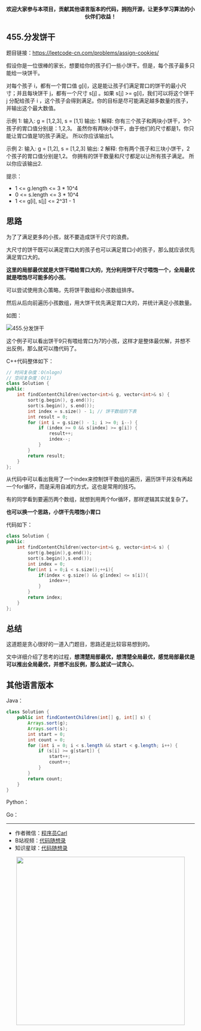 <p align="center">
  <a href="https://mp.weixin.qq.com/s/QVF6upVMSbgvZy8lHZS3CQ"><img src="https://img.shields.io/badge/知识星球-代码随想录-blue" alt=""></a>
  <a href="https://mp.weixin.qq.com/s/b66DFkOp8OOxdZC_xLZxfw"><img src="https://img.shields.io/badge/刷题-微信群-green" alt=""></a>
  <a href="https://img-blog.csdnimg.cn/20201210231711160.png"><img src="https://img.shields.io/badge/公众号-代码随想录-brightgreen" alt=""></a>
  <a href="https://space.bilibili.com/525438321"><img src="https://img.shields.io/badge/B站-代码随想录-orange" alt=""></a>
</p>
<p align="center"><strong>欢迎大家参与本项目，贡献其他语言版本的代码，拥抱开源，让更多学习算法的小伙伴们收益！</strong></p>


## 455.分发饼干

题目链接：https://leetcode-cn.com/problems/assign-cookies/

假设你是一位很棒的家长，想要给你的孩子们一些小饼干。但是，每个孩子最多只能给一块饼干。

对每个孩子 i，都有一个胃口值 g[i]，这是能让孩子们满足胃口的饼干的最小尺寸；并且每块饼干 j，都有一个尺寸 s[j] 。如果 s[j] >= g[i]，我们可以将这个饼干 j 分配给孩子 i ，这个孩子会得到满足。你的目标是尽可能满足越多数量的孩子，并输出这个最大数值。

示例 1:
输入: g = [1,2,3], s = [1,1]
输出: 1
解释:
你有三个孩子和两块小饼干，3个孩子的胃口值分别是：1,2,3。
虽然你有两块小饼干，由于他们的尺寸都是1，你只能让胃口值是1的孩子满足。
所以你应该输出1。

示例 2:
输入: g = [1,2], s = [1,2,3]
输出: 2
解释:
你有两个孩子和三块小饼干，2个孩子的胃口值分别是1,2。
你拥有的饼干数量和尺寸都足以让所有孩子满足。
所以你应该输出2.


提示：
* 1 <= g.length <= 3 * 10^4
* 0 <= s.length <= 3 * 10^4
* 1 <= g[i], s[j] <= 2^31 - 1


## 思路

为了了满足更多的小孩，就不要造成饼干尺寸的浪费。

大尺寸的饼干既可以满足胃口大的孩子也可以满足胃口小的孩子，那么就应该优先满足胃口大的。

**这里的局部最优就是大饼干喂给胃口大的，充分利用饼干尺寸喂饱一个，全局最优就是喂饱尽可能多的小孩**。

可以尝试使用贪心策略，先将饼干数组和小孩数组排序。

然后从后向前遍历小孩数组，用大饼干优先满足胃口大的，并统计满足小孩数量。

如图：

![455.分发饼干](https://img-blog.csdnimg.cn/20201123161809624.png)

这个例子可以看出饼干9只有喂给胃口为7的小孩，这样才是整体最优解，并想不出反例，那么就可以撸代码了。


C++代码整体如下：

```C++
// 时间复杂度：O(nlogn)
// 空间复杂度：O(1)
class Solution {
public:
    int findContentChildren(vector<int>& g, vector<int>& s) {
        sort(g.begin(), g.end());
        sort(s.begin(), s.end());
        int index = s.size() - 1; // 饼干数组的下表
        int result = 0;
        for (int i = g.size() - 1; i >= 0; i--) {
            if (index >= 0 && s[index] >= g[i]) {
                result++;
                index--;
            }
        }
        return result;
    }
};
```

从代码中可以看出我用了一个index来控制饼干数组的遍历，遍历饼干并没有再起一个for循环，而是采用自减的方式，这也是常用的技巧。

有的同学看到要遍历两个数组，就想到用两个for循环，那样逻辑其实就复杂了。

**也可以换一个思路，小饼干先喂饱小胃口**

代码如下：

```C++
class Solution {
public:
    int findContentChildren(vector<int>& g, vector<int>& s) {
        sort(g.begin(),g.end());
        sort(s.begin(),s.end());
        int index = 0;
        for(int i = 0;i < s.size();++i){
            if(index < g.size() && g[index] <= s[i]){
                index++;
            }
        }
        return index;
    }
};
```

## 总结

这道题是贪心很好的一道入门题目，思路还是比较容易想到的。

文中详细介绍了思考的过程，**想清楚局部最优，想清楚全局最优，感觉局部最优是可以推出全局最优，并想不出反例，那么就试一试贪心**。

## 其他语言版本


Java：
```java
class Solution {
    public int findContentChildren(int[] g, int[] s) {
        Arrays.sort(g);
        Arrays.sort(s);
        int start = 0;
        int count = 0;
        for (int i = 0; i < s.length && start < g.length; i++) {
            if (s[i] >= g[start]) {
                start++;
                count++;
            }
        }
        return count;
    }
}
```

Python：


Go：




-----------------------
* 作者微信：[程序员Carl](https://mp.weixin.qq.com/s/b66DFkOp8OOxdZC_xLZxfw)
* B站视频：[代码随想录](https://space.bilibili.com/525438321)
* 知识星球：[代码随想录](https://mp.weixin.qq.com/s/QVF6upVMSbgvZy8lHZS3CQ)
<div align="center"><img src=../pics/公众号.png width=450 alt=> </img></div>